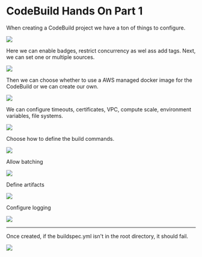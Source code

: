 # CodeBuild Hands On Part 1

When creating a CodeBuild project we have a ton of things to configure.

![](2022-04-21-08-53-26.png)

Here we can enable badges, restrict concurrency as wel ass add tags.
Next, we can set one or multiple sources.

![](2022-04-21-08-54-23.png)

Then we can choose whether to use a AWS managed docker image for the CodeBuild or we can create our own.

![](2022-04-21-08-55-19.png)

We can configure timeouts, certificates, VPC, compute scale, environment variables, file systems.

![](2022-04-21-08-56-08.png)

Choose how to define the build commands.

![](2022-04-21-08-56-27.png)

Allow batching

![](2022-04-21-08-56-46.png)

Define artifacts

![](2022-04-21-08-57-05.png)

Configure logging

![](2022-04-21-08-57-22.png)

---

Once created, if the buildspec.yml isn't in the root directory, it should fail.

![](2022-04-21-08-57-56.png)